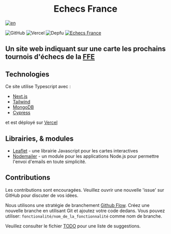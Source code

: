 <h1 align="center">Echecs France</h1>

[![en](https://img.shields.io/badge/lang-en-blue.svg?style=for-the-badge)](https://github.com/TheRealOwenRees/echecsfrance/blob/main/README.md)

![GitHub](https://img.shields.io/github/license/therealowenrees/echecsfrance?style=for-the-badge)
![Vercel](https://vercelbadge.vercel.app/api/therealowenrees/echecsfrance?style=for-the-badge)
![Depfu](https://img.shields.io/depfu/dependencies/github/TheRealOwenRees/echecsfrance?style=for-the-badge)
[![Echecs France](https://img.shields.io/endpoint?url=https://cloud.cypress.io/badge/simple/1nghs5&style=for-the-badge&logo=cypress)](https://cloud.cypress.io/projects/1nghs5/runs)

## Un site web indiquant sur une carte les prochains tournois d'échecs de la [FFE](http://www.echecs.asso.fr/)

## Technologies

Ce site utilise Typescript avec :

- [Next.js](https://nextjs.org/)
- [Tailwind](https://tailwindcss.com/)
- [MongoDB](https://www.mongodb.com/)
- [Cypress](https://www.cypress.io/)

et est déployé sur [Vercel](https://vercel.com/)

## Librairies, & modules

- [Leaflet](https://leafletjs.com/) - une librairie Javascript pour les cartes interactives
- [Nodemailer](https://nodemailer.com/about/) - un module pour les applications Node.js pour permettre l'envoi d'emails en toute simplicité.

## Contributions

Les contributions sont encouragées. Veuillez ouvrir une nouvelle 'issue' sur GitHub pour discuter de vos idées.

Nous utilisons une stratégie de branchement [Github Flow](https://www.gitkraken.com/learn/git/best-practices/git-branch-strategy#github-flow-considerations). Créez une nouvelle branche en utilisant Git et ajoutez votre code dedans. Vous pouvez utiliser: `fonctionalité/nom_de_la_fonctionnalité` comme nom de branche.

Veuillez consulter le fichier [TODO](https://github.com/TheRealOwenRees/echecsfrance/blob/main/TODO) pour une liste de suggestions.

